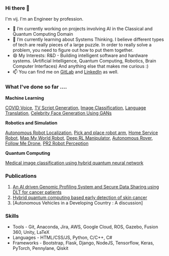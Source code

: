 ### Hi there 👋

I'm vij. I'm an Engineer by profession.

- 🔭 I’m currently working on projects involving AI in the Classical and Quantum Computing Domain
- 🌱 I’m currently learning about Systems Thinking. I believe different types of tech are really pieces of a large puzzle. In order to really solve a problem, you need to figure out how to put them together. 
- 😄 My Interests: R&D - Building intelligent software and hardware systems. (Artificial Intelligence, Quantum Computing, Robotics, Brain Computer Interfaces) And anything else that makes me curious :)
- 📫 You can find me on [GitLab](https://gitlab.com/users/vijpandaturtle) and [LinkedIn](https://www.linkedin.com/in/vijayasriiyer) as well. 

### What I've done so far ....

**Machine Learning**

[COVID Voice](https://github.com/vijpandaturtle/covid-voice), [TV Script Generation](https://github.com/vijpandaturtle/TV-script-generator), [Image Classification](https://github.com/vijpandaturtle/facial-expressions), [Language Translation](https://github.com/vijpandaturtle/deep-language-translate), [Celebrity Face Generation Using GANs](https://github.com/vijpandaturtle/face-generator-GAN)

**Robotics and Simulation** 

[Autonomous Robot Localization](https://github.com/vijpandaturtle/where_am_i), [Pick and place robot arm](https://github.com/vijpandaturtle/robotic-arm-pick-and-place), [Home Service Robot](https://github.com/vijpandaturtle/home_service_bot), [Map My World Robot](https://github.com/vijpandaturtle/map_my_world), [Deep RL Manipulator](https://github.com/vijpandaturtle/deepRL-manipulator), [Autonomous Rover](https://github.com/vijpandaturtle/search-sample-return), [Follow Me Drone](https://github.com/vijpandaturtle/Follow-me-drone), [PR2 Robot Perception](https://github.com/vijpandaturtle/pr2-perception3d)

**Quantum Computing**

[Medical image classification using hybrid quantum neural network]()

### Publications
1. [An AI driven Genomic Profiling System and Secure Data Sharing using DLT for cancer patients](https://ieeexplore.ieee.org/document/8973020)
2. [ Hybrid quantum computing based early detection of skin cancer](http://url310.tandfonline.com/ls/click?upn=odl8Fji2pFaByYDqV3bjGMQo8st9of2228V6AcSFNq3t86qU90pAx-2BEad4OTI0D6sA8oPQ2ZJVN1dPO1Q92cT6uWsFVqYLU9dH3TFkv4UY4-3D49wq_cjuZS4RWd2rmllHwS-2Fk374ljvjO-2BEFqm2bq82rNzqflM6Fj0JXxMFPeu33bkyrBUkQ8mqGq1GwPxmf52s817qGRbMvzCupCUtE6lNIaCeBDOxKg0sZpi1VUUJGtfP73KafLwbR-2Bp-2BSpUcR77BhZ2ln7Gzir3eEcfMSXVpJ1M1-2BdH-2F-2BKteIJZoPmKUQZ2SDagtVOhYq1iBXEIBHNRnbwvAY02VJ6LST1BiMg29Qx-2BLC-2FUzCk81-2Bt1Gaqg-2FjNwsfFWxJOc9MahaeYJXmPjib8Mc-2B004uQRk-2BGsm583o6Qho2o-3D)
3. [Autonomous Vehicles in a Developing Country : A discussion]

### Skills
- Tools - Git, Anaconda, Jira, AWS, Google Cloud, ROS, Gazebo, Fusion 360, Unity, LaTeX
- Languages - HTML/CSS/JS, Python, C/C++, C#
- Frameworks - Bootstrap, Flask, Django, NodeJS, Tensorflow, Keras, PyTorch, Pennylane, Qiskit
